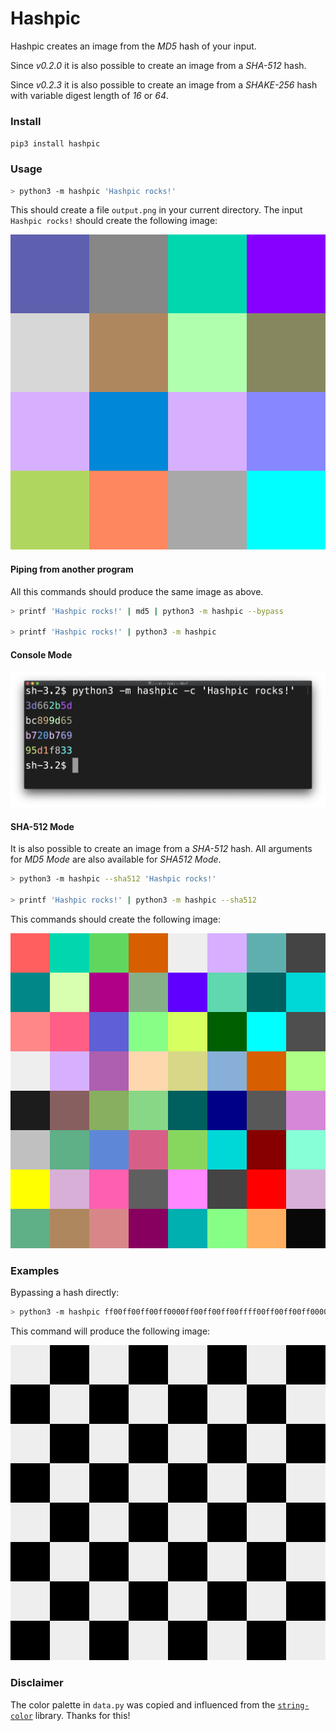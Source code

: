 # Hashpic

Hashpic creates an image from the *MD5* hash of your input.

Since _v0.2.0_ it is also possible to create an image from a *SHA-512* hash.

Since _v0.2.3_ it is also possible to create an image from a *SHAKE-256* hash with variable digest length of _16_ or _64_.

### Install

`pip3 install hashpic`

### Usage

```bash
> python3 -m hashpic 'Hashpic rocks!'
```

This should create a file `output.png` in your current directory. 
The input `Hashpic rocks!` should create the following image:

![hashpic image](./docs/rocks.png)

#### Piping from another program

All this commands should produce the same image as above.

```bash
> printf 'Hashpic rocks!' | md5 | python3 -m hashpic --bypass

> printf 'Hashpic rocks!' | python3 -m hashpic
```

#### Console Mode

![console](./docs/console.png)

#### SHA-512 Mode

It is also possible to create an image from a *SHA-512* hash. All arguments for *MD5 Mode* are also available for *SHA512 Mode*.

```bash
> python3 -m hashpic --sha512 'Hashpic rocks!'

> printf 'Hashpic rocks!' | python3 -m hashpic --sha512
```

This commands should create the following image:

![sha512 image](./docs/rocks_on_sha512.png)

### Examples

Bypassing a hash directly:

```bash
> python3 -m hashpic ff00ff00ff00ff0000ff00ff00ff00ffff00ff00ff00ff0000ff00ff00ff00ffff00ff00ff00ff0000ff00ff00ff00ffff00ff00ff00ff0000ff00ff00ff00ff --bypass --sha512
```

This command will produce the following image:

![bypassed](./docs/bypassed.png)

### Disclaimer

The color palette in `data.py` was copied and influenced from the [`string-color`](https://pypi.org/project/string-color/) library. 
Thanks for this!
